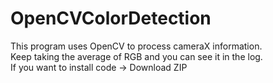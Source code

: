 # OpenCVColorDetection
This program uses OpenCV to process cameraX information.   
Keep taking the average of RGB and you can see it in the log.  
If you want to install  code → Download ZIP  

